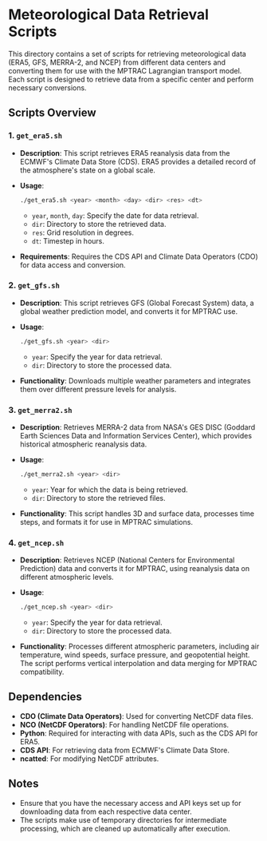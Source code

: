 
# Meteorological Data Retrieval Scripts

This directory contains a set of scripts for retrieving meteorological data (ERA5, GFS, MERRA-2, and NCEP) from different data centers and converting them for use with the MPTRAC Lagrangian transport model. Each script is designed to retrieve data from a specific center and perform necessary conversions.

## Scripts Overview

### 1. `get_era5.sh`

- **Description**: This script retrieves ERA5 reanalysis data from the ECMWF's Climate Data Store (CDS). ERA5 provides a detailed record of the atmosphere's state on a global scale.

- **Usage**: 
  ```bash
  ./get_era5.sh <year> <month> <day> <dir> <res> <dt>
  ```
  - `year`, `month`, `day`: Specify the date for data retrieval.
  - `dir`: Directory to store the retrieved data.
  - `res`: Grid resolution in degrees.
  - `dt`: Timestep in hours.
  
- **Requirements**: Requires the CDS API and Climate Data Operators (CDO) for data access and conversion.

### 2. `get_gfs.sh`

- **Description**: This script retrieves GFS (Global Forecast System) data, a global weather prediction model, and converts it for MPTRAC use.

- **Usage**: 
  ```bash
  ./get_gfs.sh <year> <dir>
  ```
  - `year`: Specify the year for data retrieval.
  - `dir`: Directory to store the processed data.
  
- **Functionality**: Downloads multiple weather parameters and integrates them over different pressure levels for analysis.

### 3. `get_merra2.sh`

- **Description**: Retrieves MERRA-2 data from NASA's GES DISC (Goddard Earth Sciences Data and Information Services Center), which provides historical atmospheric reanalysis data.

- **Usage**: 
  ```bash
  ./get_merra2.sh <year> <dir>
  ```
  - `year`: Year for which the data is being retrieved.
  - `dir`: Directory to store the retrieved files.
  
- **Functionality**: This script handles 3D and surface data, processes time steps, and formats it for use in MPTRAC simulations.

### 4. `get_ncep.sh`

- **Description**: Retrieves NCEP (National Centers for Environmental Prediction) data and converts it for MPTRAC, using reanalysis data on different atmospheric levels.

- **Usage**: 
  ```bash
  ./get_ncep.sh <year> <dir>
  ```
  - `year`: Specify the year for data retrieval.
  - `dir`: Directory to store the processed data.
  
- **Functionality**: Processes different atmospheric parameters, including air temperature, wind speeds, surface pressure, and geopotential height. The script performs vertical interpolation and data merging for MPTRAC compatibility.

## Dependencies

- **CDO (Climate Data Operators)**: Used for converting NetCDF data files.
- **NCO (NetCDF Operators)**: For handling NetCDF file operations.
- **Python**: Required for interacting with data APIs, such as the CDS API for ERA5.
- **CDS API**: For retrieving data from ECMWF's Climate Data Store.
- **ncatted**: For modifying NetCDF attributes.

## Notes

- Ensure that you have the necessary access and API keys set up for downloading data from each respective data center.
- The scripts make use of temporary directories for intermediate processing, which are cleaned up automatically after execution.

